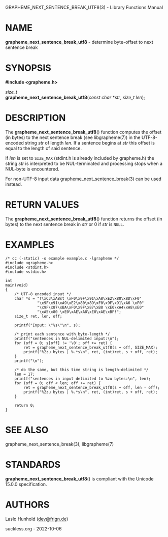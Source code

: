 GRAPHEME\_NEXT\_SENTENCE\_BREAK\_UTF8(3) - Library Functions Manual

# NAME

**grapheme\_next\_sentence\_break\_utf8** - determine byte-offset to next sentence break

# SYNOPSIS

**#include <grapheme.h>**

*size\_t*  
**grapheme\_next\_sentence\_break\_utf8**(*const char \*str*, *size\_t len*);

# DESCRIPTION

The
**grapheme\_next\_sentence\_break\_utf8**()
function computes the offset (in bytes) to the next sentence
break (see
libgrapheme(7))
in the UTF-8-encoded string
*str*
of length
*len*.
If a sentence begins at
*str*
this offset is equal to the length of said sentence.

If
*len*
is set to
`SIZE_MAX`
(stdint.h is already included by grapheme.h) the string
*str*
is interpreted to be NUL-terminated and processing stops when
a NUL-byte is encountered.

For non-UTF-8 input
data
grapheme\_next\_sentence\_break(3)
can be used instead.

# RETURN VALUES

The
**grapheme\_next\_sentence\_break\_utf8**()
function returns the offset (in bytes) to the next sentence
break in
*str*
or 0 if
*str*
is
`NULL`.

# EXAMPLES

	/* cc (-static) -o example example.c -lgrapheme */
	#include <grapheme.h>
	#include <stdint.h>
	#include <stdio.h>
	
	int
	main(void)
	{
		/* UTF-8 encoded input */
		char *s = "T\xC3\xABst \xF0\x9F\x91\xA8\xE2\x80\x8D\xF0"
		          "\x9F\x91\xA9\xE2\x80\x8D\xF0\x9F\x91\xA6 \xF0"
		          "\x9F\x87\xBA\xF0\x9F\x87\xB8 \xE0\xA4\xA8\xE0"
		          "\xA5\x80 \xE0\xAE\xA8\xE0\xAE\xBF!";
		size_t ret, len, off;
	
		printf("Input: \"%s\"\n", s);
	
		/* print each sentence with byte-length */
		printf("sentences in NUL-delimited input:\n");
		for (off = 0; s[off] != '\0'; off += ret) {
			ret = grapheme_next_sentence_break_utf8(s + off, SIZE_MAX);
			printf("%2zu bytes | %.*s\n", ret, (int)ret, s + off, ret);
		}
		printf("\n");
	
		/* do the same, but this time string is length-delimited */
		len = 17;
		printf("sentences in input delimited to %zu bytes:\n", len);
		for (off = 0; off < len; off += ret) {
			ret = grapheme_next_sentence_break_utf8(s + off, len - off);
			printf("%2zu bytes | %.*s\n", ret, (int)ret, s + off, ret);
		}
	
		return 0;
	}

# SEE ALSO

grapheme\_next\_sentence\_break(3),
libgrapheme(7)

# STANDARDS

**grapheme\_next\_sentence\_break\_utf8**()
is compliant with the Unicode 15.0.0 specification.

# AUTHORS

Laslo Hunhold ([dev@frign.de](mailto:dev@frign.de))

suckless.org - 2022-10-06
